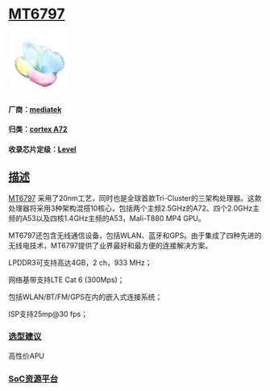 ﻿# [MT6797](https://github.com/sochub/MT6797)
[![sites](SoC/SoC.png)](http://www.qitas.cn) 
#### 厂商：[mediatek](https://github.com/sochub/mediatek)
#### 归类：[cortex A72](https://github.com/sochub/CA72)
#### 收录芯片定级：[Level](https://github.com/sochub/Level)
## [描述](https://github.com/sochub/MT6797/wiki) 

[MT6797](https://www.mediatek.com/products/nbIot/MT6797) 采用了20nm工艺，同时也是全球首款Tri-Cluster的三架构处理器。这款处理器将采用3种架构混搭10核心，包括两个主频2.5GHz的A72、四个2.0GHz主频的A53以及四核1.4GHz主频的A53，Mali-T880 MP4 GPU。

MT6797还包含无线通信设备，包括WLAN、蓝牙和GPS。由于集成了四种先进的无线电技术，MT6797提供了业界最好和最方便的连接解决方案。

LPDDR3可支持高达4GB，2 ch，933 MHz；

网络基带支持LTE Cat 6 (300Mps)；

包括WLAN/BT/FM/GPS在内的嵌入式连接系统；

ISP支持25mp@30 fps；

### [选型建议](https://github.com/sochub)

高性价APU

###  [SoC资源平台](http://www.qitas.cn)   
